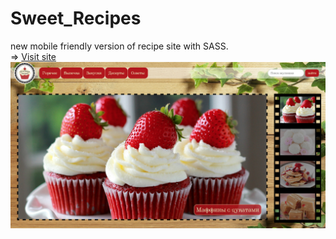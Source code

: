 # Sweet_Recipes
new mobile friendly version of recipe site with SASS.
<br>
=> [Visit site](https://rawgit.com/Annelia55/Sweet_Recipes_new/master/index.html)
<br>
![Picture](Main.jpg)
